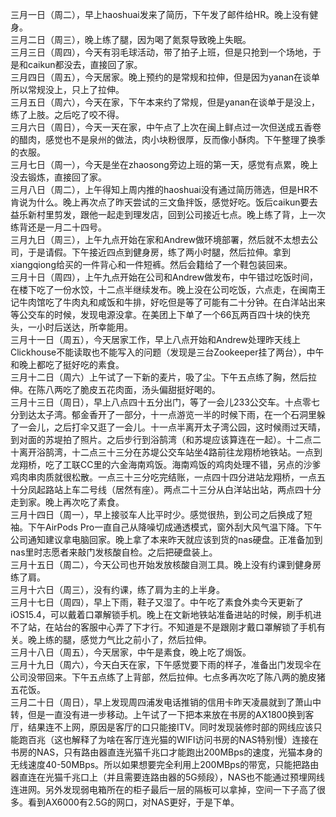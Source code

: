 
三月一日（周二），早上haoshuai发来了简历，下午发了邮件给HR。晚上没有健身。</br>
三月二日（周三），晚上练了腿，因为喝了氮泵导致晚上失眠。</br>
三月三日（周四），今天有羽毛球活动，带了拍子上班，但是只抢到一个场地，于是和caikun都没去，直接回了家。</br>
三月四日（周五），今天居家。晚上预约的是常规和拉伸，但是因为yanan在谈单所以常规没上，只上了拉伸。</br>
三月五日（周六），今天在家，下午本来约了常规，但是yanan在谈单于是没上，练了上肢。之后吃了咬不得。</br>
三月六日（周日），今天一天在家，中午点了上次在闽上鲜点过一次但送成五香卷的醋肉，感觉也不是泉州的做法，肉小块粉很厚，反而像小酥肉。下午整理了换季的衣服。</br>
三月七日（周一），今天是坐在zhaosong旁边上班的第一天，感觉有点累，晚上没去锻炼，直接回了家。</br>
三月八日（周二），上午得知上周内推的haoshuai没有通过简历筛选，但是HR不肯说为什么。晚上再次点了昨天尝试的三文鱼拌饭，感觉好吃。饭后caikun要去益乐新村里剪发，跟他一起走到理发店，回到公司接近七点。晚上练了背，上一次练背还是一月二十四号。</br>
三月九日（周三），上午九点开始在家和Andrew做环境部署，然后就不太想去公司，于是请假。下午接近四点到健身房，练了两小时腿，然后拉伸。拿到xiangqiong给买的一件背心和一件短裤。然后会籍给了一个鞋包装回来。</br>
三月十日（周四），上午九点开始在公司和Andrew做发布，中午错过吃饭时间，在楼下吃了一份水饺，十二点半继续发布。晚上没在公司吃饭，六点走，在闽南王记牛肉馆吃了牛肉丸和咸饭和牛排，好吃但是等了可能有二十分钟。在白洋站出来等公交车的时候，发现电源没拿。在美团上下单了一个66瓦两百四十块的快充头，一小时后送达，所幸能用。</br>
三月十一日（周五），今天居家工作，早上八点开始和Andrew处理昨天线上Clickhouse不能读取也不能写入的问题（发现是三台Zookeeper挂了两台），中午和晚上都吃了挺好吃的素食。</br>
三月十二日（周六）上午试了一下新的麦片，吸了尘。下午五点练了胸，然后拉伸。在陈八两吃了脆皮五花肉面，汤头偏甜挺好喝的。</br>
三月十三日（周日），早上八点四十五分出门，等了一会儿233公交车。十点零七分到达太子湾。郁金香开了一部分，十一点游览一半的时候下雨，在一个石洞里躲了一会儿，之后打伞又逛了一会儿。十一点半离开太子湾公园，这时候雨过天晴，到对面的苏堤拍了照片。之后步行到浴鹄湾（和苏堤应该算连在一起）。十二点二十离开浴鹄湾，十二点三十三分在苏堤公交车站坐4路前往龙翔桥地铁站。一点到龙翔桥，吃了工联CC里的六金海南鸡饭。海南鸡饭的鸡肉处理不错，另点的沙爹鸡肉串肉质就很松散。一点三十三分吃完结账，一点四十四分进站龙翔桥，一点五十分凤起路站上车二号线（居然有座）。两点二十三分从白洋站出站，两点四十分走到家。晚上再次吃了素食。</br>
三月十四日（周一），早上接驳车人比平时少。感觉很热，到公司之后换成了短袖。下午AirPods Pro一直自己从降噪切成通透模式，窗外刮大风气温下降。下午公司通知建议拿电脑回家。晚上拿了本来昨天就应该到货的nas硬盘。正准备加到nas里时志愿者来敲门发核酸自检。之后把硬盘装上。</br>
三月十五日（周二），今天公司也开始发放核酸自测工具。晚上没有约课到健身房练了肩。</br>
三月十六日（周三），没有约课，练了肩为主的上半身。</br>
三月十七日（周四），早上下雨，鞋子又湿了。中午吃了素食外卖今天更新了iOS15.4，可以戴着口罩解锁手机。晚上在文新地铁站准备进站的时候，刷手机进不了站，在站台的客服中心弄了下才行。不知道是不是跟刚才戴口罩解锁了手机有关。晚上练的腿，感觉力气比之前小了，然后拉伸。</br>
三月十八日（周五），今天居家，中午是素食，晚上吃了焗饭。</br>
三月十九日（周六），今天白天在家，下午感觉要下雨的样子，准备出门发现伞在公司没带回来。下午五点练了上背部，然后拉伸。七点多再次吃了陈八两的脆皮猪五花饭。</br>
三月二十日（周日），早上发现周四浦发电话推销的信用卡昨天凌晨就到了萧山中转，但是一直没有进一步移动。上午试了一下把本来放在书房的AX1800换到客厅，结果连不上网，原因是客厅的口只能接ITV。同时发现装修时部的网线应该只能跑百兆（这也解释了为啥在客厅连光猫的WIFI访问书房的NAS特别慢）连接在书房的NAS，只有路由器直连光猫千兆口才能跑出200MBps的速度，光猫本身的无线速度40-50MBps。所以如果想要完全利用上200MBps的带宽，只能把路由器直连在光猫千兆口上（并且需要连路由器的5G频段），NAS也不能通过预埋网线连进网。另外发现弱电箱所在的柜子最后一层的隔板可以拿掉，空间一下子高了很多。看到AX6000有2.5G的网口，对NAS更好，于是下单。</br>
